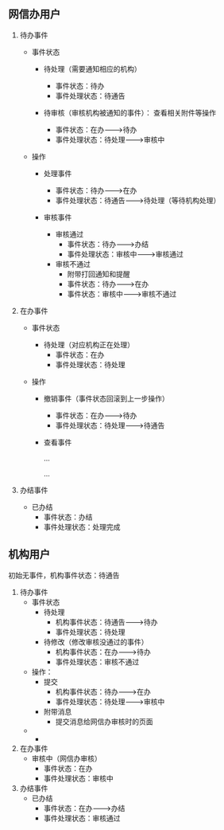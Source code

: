 ##  网信办用户

1. 待办事件

   - 事件状态
     - 待处理（需要通知相应的机构）
       - 事件状态：待办
       - 事件处理状态：待通告

     - 待审核（审核机构被通知的事件）：  查看相关附件等操作
       - 事件状态：在办--->待办
       - 事件处理状态：待处理--->审核中

   - 操作

     - 处理事件

       - 事件状态：待办--->在办
       - 事件处理状态：待通告--->待处理（等待机构处理）

     - 审核事件

       - 审核通过
         - 事件状态：待办--->办结
         - 事件处理状态：审核中--->审核通过
       - 审核不通过
         - 附带打回通知和提醒
         - 事件状态：待办--->在办
         - 事件状态：审核中--->审核不通过

       

2. 在办事件

   - 事件状态
     - 待处理（对应机构正在处理）
       - 事件状态：在办
       - 事件处理状态：待处理
   - 操作

     - 撤销事件（事件状态回滚到上一步操作）

       - 事件状态：在办--->待办
       - 事件处理状态：待处理--->待通告

     - 查看事件

       ...

       ...

3. 办结事件

   - 已办结
     - 事件状态：办结
     - 事件处理状态：处理完成

## 机构用户

初始无事件，机构事件状态：待通告

1. 待办事件
   - 事件状态
     - 待处理
       - 机构事件状态：待通告--->待办
       - 事件处理状态：待处理
     - 待修改（修改审核没通过的事件）
       - 机构事件状态：在办--->待办
       - 事件处理状态：审核不通过
   - 操作：
     - 提交
       - 机构事件状态：待办--->在办
       - 事件处理状态：待处理--->审核中
     - 附带消息
       - 提交消息给网信办审核时的页面
   - - 
2. 在办事件
   - 审核中（网信办审核）
     - 事件状态：在办
     - 事件处理状态：审核中
3. 办结事件
   - 已办结
     - 事件状态：在办--->办结
     - 事件处理状态：审核通过